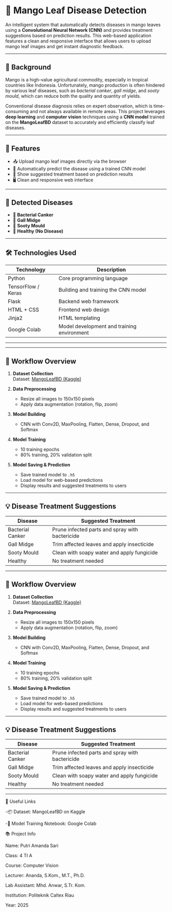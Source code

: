 # 🍃 Mango Leaf Disease Detection

An intelligent system that automatically detects diseases in mango leaves using a **Convolutional Neural Network (CNN)** and provides treatment suggestions based on prediction results. This web-based application features a clean and responsive interface that allows users to upload mango leaf images and get instant diagnostic feedback.

---

## 📖 Background

Mango is a high-value agricultural commodity, especially in tropical countries like Indonesia. Unfortunately, mango production is often hindered by various leaf diseases, such as *bacterial canker*, *gall midge*, and *sooty mould*, which can reduce both the quality and quantity of yields.

Conventional disease diagnosis relies on expert observation, which is time-consuming and not always available in remote areas. This project leverages **deep learning** and **computer vision** techniques using a **CNN model** trained on the **MangoLeafBD** dataset to accurately and efficiently classify leaf diseases.

---

## 📸 Features

- 📤 Upload mango leaf images directly via the browser  
- 🤖 Automatically predict the disease using a trained CNN model  
- 💊 Show suggested treatment based on prediction results  
- 🖥️ Clean and responsive web interface  

---

## 🧠 Detected Diseases

- 🦠 **Bacterial Canker**
- 🐛 **Gall Midge**
- 🍄 **Sooty Mould**
- 🌿 **Healthy (No Disease)**

---

## 🛠️ Technologies Used

| Technology         | Description                                     |
|--------------------|-------------------------------------------------|
| Python             | Core programming language                       |
| TensorFlow / Keras | Building and training the CNN model             |
| Flask              | Backend web framework                                                    |
| HTML + CSS         | Frontend web design                             |
| Jinja2             | HTML templating                                 |
| Google Colab       | Model development and training environment      |

---
---

## 🧪 Workflow Overview

1. **Dataset Collection**  
   Dataset: [MangoLeafBD (Kaggle)](https://www.kaggle.com/datasets/warcoder/mango-leaf-disease-dataset)

2. **Data Preprocessing**  
   - Resize all images to 150x150 pixels  
   - Apply data augmentation (rotation, flip, zoom)

3. **Model Building**  
   - CNN with Conv2D, MaxPooling, Flatten, Dense, Dropout, and Softmax

4. **Model Training**  
   - 10 training epochs  
   - 80% training, 20% validation split

5. **Model Saving & Prediction**  
   - Save trained model to `.h5`  
   - Load model for web-based predictions  
   - Display results and suggested treatments to users

---

## 💡 Disease Treatment Suggestions

| Disease           | Suggested Treatment                                  |
|-------------------|------------------------------------------------------|
| Bacterial Canker  | Prune infected parts and spray with bactericide      |
| Gall Midge        | Trim affected leaves and apply insecticide           |
| Sooty Mould       | Clean with soapy water and apply fungicide           |
| Healthy           | No treatment needed                                  |

---

## 🧪 Workflow Overview

1. **Dataset Collection**  
   Dataset: [MangoLeafBD (Kaggle)](https://www.kaggle.com/datasets/warcoder/mango-leaf-disease-dataset)

2. **Data Preprocessing**  
   - Resize all images to 150x150 pixels  
   - Apply data augmentation (rotation, flip, zoom)

3. **Model Building**  
   - CNN with Conv2D, MaxPooling, Flatten, Dense, Dropout, and Softmax

4. **Model Training**  
   - 10 training epochs  
   - 80% training, 20% validation split

5. **Model Saving & Prediction**  
   - Save trained model to `.h5`  
   - Load model for web-based predictions  
   - Display results and suggested treatments to users

---

## 💡 Disease Treatment Suggestions

| Disease           | Suggested Treatment                                  |
|-------------------|------------------------------------------------------|
| Bacterial Canker  | Prune infected parts and spray with bactericide      |
| Gall Midge        | Trim affected leaves and apply insecticide           |
| Sooty Mould       | Clean with soapy water and apply fungicide           |
| Healthy           | No treatment needed                                  |

---

🔗 Useful Links

-📦 Dataset: MangoLeafBD on Kaggle

-📓 Model Training Notebook: Google Colab

📚 Project Info

Name: Putri Amanda Sari

Class: 4 TI A

Course: Computer Vision

Lecturer: Ananda, S.Kom., M.T., Ph.D.

Lab Assistant: Mhd. Anwar, S.Tr. Kom.

Institution: Politeknik Caltex Riau

Year: 2025







